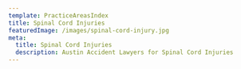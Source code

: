 ```yaml
---
template: PracticeAreasIndex
title: Spinal Cord Injuries
featuredImage: /images/spinal-cord-injury.jpg
meta:
  title: Spinal Cord Injuries
  description: Austin Accident Lawyers for Spinal Cord Injuries
---
```

